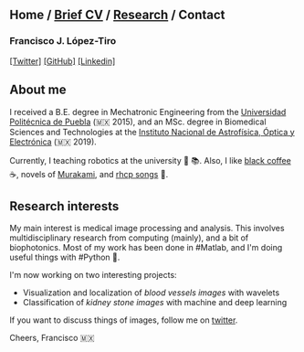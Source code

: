 
## Home / [Brief CV](/brief_cv) / [Research](/research) / Contact

### Francisco J. López-Tiro 

[[Twitter]](https://twitter.com/Friscolt)
[[GitHub]](https://github.com/friscolt)
[[Linkedin]](www.linkedin.com/in/friscolt)


## About me

I received a B.E. degree in Mechatronic Engineering from the [Universidad Politécnica de Puebla](www.uppuebla.edu.mx) (🇲🇽  2015), and an MSc. degree in Biomedical Sciences and Technologies at the [Instituto Nacional de Astrofísica, Óptica y Electrónica](www.inaoep.mx) (🇲🇽 2019). 

Currently, I teaching robotics at the university 🤖 📚. Also, I like [black coffee](https://twitter.com/Blyyenq/status/1279272826726305793?s=20) ☕, novels of [Murakami](https://twitter.com/Blyyenq/status/1213678392039505922?s=20), and [rhcp songs](https://www.youtube.com/watch?v=t5ht7o5r4iQ) 🎵. 

## Research interests

My main interest is medical image processing and analysis. This involves multidisciplinary research from computing (mainly), and a bit of biophotonics. Most of my work has been done in #Matlab, and I'm doing useful things with #Python 🐍.

I'm now working on two interesting projects:

* Visualization and localization of *blood vessels images* with wavelets
* Classification of *kidney stone images* with machine and deep learning

If you want to discuss things of images, follow me on [twitter](https://twitter.com/Friscolt).

Cheers,
Francisco 🇲🇽